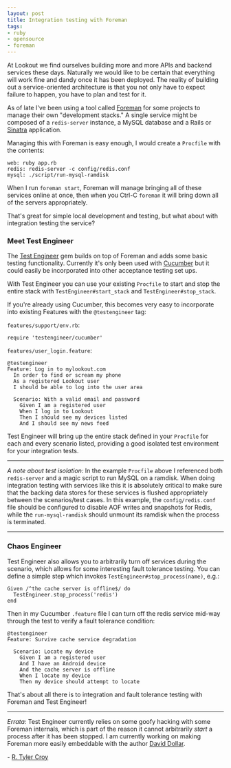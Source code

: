 ```yaml
---
layout: post
title: Integration testing with Foreman
tags:
- ruby
- opensource
- foreman
---
```


At Lookout we find ourselves building more and more APIs and backend services
these days. Naturally we would like to be certain that everything will work
fine and dandy once it has been deployed. The reality of building out a
service-oriented architecture is that you not only have to expect failure to
happen, you have to plan and test for it.

As of late I've been using a tool called
[Foreman](https://github.com/ddollar/foreman) for some projects to manage their
own "development stacks." A single service might be composed of a
`redis-server` instance, a MySQL database and a Rails or
[Sinatra](http://sinatrarb.com) application.

Managing this with Foreman is easy enough, I would create a `Procfile` with
the contents:

    web: ruby app.rb
    redis: redis-server -c config/redis.conf
    mysql: ./script/run-mysql-ramdisk


When I run `foreman start`, Foreman will manage bringing all of these services
online at once, then when you Ctrl-C `foreman` it will bring down all of the
servers appropriately.

That's great for simple local development and testing, but what about with
integration testing the service?


### Meet Test Engineer

The [Test Engineer](https://github.com/lookout/testengineer) gem builds on top
of Foreman and adds some basic testing functionality. Currently it's only been
used with [Cucumber](http://cukes.info) but it could easily be incorporated
into other acceptance testing set ups.

With Test Engineer you can use your existing `Procfile` to start and stop the
entire stack with `TestEngineer#start_stack` and `TestEngineer#stop_stack`.

If you're already using Cucumber, this becomes very easy to incorporate into
existing Features with the `@testengineer` tag:


`features/support/env.rb`:

    require 'testengineer/cucumber'

`features/user_login.feature`:

    @testengineer
    Feature: Log in to mylookout.com
      In order to find or scream my phone
      As a registered Lookout user
      I should be able to log into the user area

      Scenario: With a valid email and password
        Given I am a registered user
        When I log in to Lookout
        Then I should see my devices listed
        And I should see my news feed


Test Engineer will bring up the entire stack defined in your `Procfile` for
each and every scenario listed, providing a good isolated test environment for
your integration tests.

----

_A note about test isolation:_ In the example `Procfile` above I referenced
both `redis-server` and a magic script to run MySQL on a ramdisk. When doing
integration testing with services like this it is absolutely critical to make
sure that the backing data stores for these services is flushed appropriately
between the scenarios/test cases. In this example, the `config/redis.conf` file
should be configured to disable AOF writes and snapshots for Redis, while the
`run-mysql-ramdisk` should unmount its ramdisk when the process is terminated.

----


### Chaos Engineer

Test Engineer also allows you to arbitrarily turn off services during the
scenario, which allows for some interesting fault tolerance testing. You can
define a simple step which invokes `TestEngineer#stop_process(name)`, e.g.:

    Given /^the cache server is offline$/ do
      TestEngineer.stop_process('redis')
    end

Then in my Cucumber `.feature` file I can turn off the redis service
mid-way through the test to verify a fault tolerance condition:


    @testengineer
    Feature: Survive cache service degradation

      Scenario: Locate my device
        Given I am a registered user
        And I have an Android device
        And the cache server is offline
        When I locate my device
        Then my device should attempt to locate


That's about all there is to integration and fault tolerance testing with
Foreman and Test Engineer!

----

*Errata:* Test Engineer currently relies on some goofy hacking with some
Foreman internals, which is part of the reason it cannot arbitrarily *start* a
process after it has been stopped. I am currently working on making Foreman
more easily embeddable with the author [David
Dollar](https://github.com/ddollar).




\- [R. Tyler Croy](https://github.com/rtyler/)
